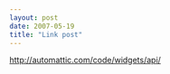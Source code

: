 ```yaml
---
layout: post
date: 2007-05-19
title: "Link post"
---
```

<http://automattic.com/code/widgets/api/>

